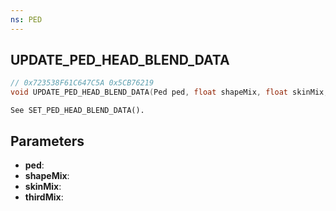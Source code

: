 ```yaml
---
ns: PED
---
```

## UPDATE_PED_HEAD_BLEND_DATA

```c
// 0x723538F61C647C5A 0x5CB76219
void UPDATE_PED_HEAD_BLEND_DATA(Ped ped, float shapeMix, float skinMix, float thirdMix);
```

```
See SET_PED_HEAD_BLEND_DATA().  
```

## Parameters
* **ped**: 
* **shapeMix**: 
* **skinMix**: 
* **thirdMix**: 

